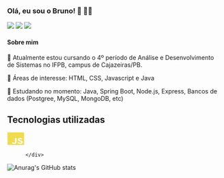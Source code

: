 ### Olá, eu sou o Bruno! 👋 👨‍🎓
<a href="https://instagram.com/brunovasconcelosz" target="_blank"><img src="https://img.shields.io/badge/-Instagram-%23E4405F?style=for-the-badge&logo=instagram&logoColor=white" target="_blank"></a>
  <a href="https://www.linkedin.com/in/bruno-vasconcelos-974a601b8/" target="_blank"><img src="https://img.shields.io/badge/-LinkedIn-%230077B5?style=for-the-badge&logo=linkedin&logoColor=white" target="_blank"></a> 
   <a href = "mailto:bvasconcelos710@gmail.com"><img src="https://img.shields.io/badge/-Gmail-%23333?style=for-the-badge&logo=gmail&logoColor=white" target="_blank"></a>
</div>

#### Sobre mim

📌 Atualmente estou cursando o 4º período de Análise e Desenvolvimento de Sistemas no IFPB, campus de Cajazeiras/PB.

📌 Áreas de interesse: HTML, CSS, Javascript e Java

📌 Estudando no momento: Java, Spring Boot, Node.js, Express, Bancos de dados (Postgree, MySQL, MongoDB, etc)

## Tecnologias utilizadas     
<div>
          
<img align="center" alt="Bruno-Js" height="30" width="40" src="https://raw.githubusercontent.com/devicons/devicon/master/icons/javascript/javascript-plain.svg" style="max-width: 100%;">
          
     
          
          
          </div>
  

![Anurag's GitHub stats](https://github-readme-stats.vercel.app/api?username=bvasconcelos710&show_icons=true&theme=radical)
